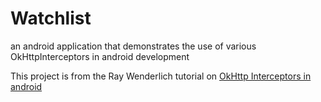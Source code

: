 # Watchlist
an android application that demonstrates the use of various OkHttpInterceptors in android development

This project is from the Ray Wenderlich tutorial on [OkHttp Interceptors in android](https://www.raywenderlich.com/20781027-okhttp-interceptors-in-android)
